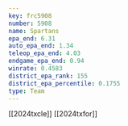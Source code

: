 ```yaml
---
key: frc5908
number: 5908
name: Spartans
epa_end: 6.31
auto_epa_end: 1.34
teleop_epa_end: 4.03
endgame_epa_end: 0.94
winrate: 0.4583
district_epa_rank: 155
district_epa_percentile: 0.1755
type: Team
---
```

[[2024txcle]]
[[2024txfor]]
